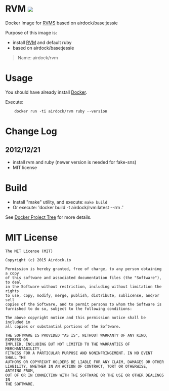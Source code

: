 # RVM [![](https://images.microbadger.com/badges/image/airdock/rvm:latest.svg)](https://microbadger.com/images/airdock/rvm:latest "Get your own image badge on microbadger.com")

Docker Image for [RVMS](https://rvm.io/) based on airdock/base:jessie


Purpose of this image is:

- install [RVM](https://rvm.io/) and default ruby
- based on airdock/base:jessie


> Name: airdock/rvm


# Usage

You should have already install [Docker](https://www.docker.com/).

Execute:

		docker run -ti airdock/rvm ruby --version

# Change Log

## 2012/12/21

- install rvm and ruby (newer version is needed for fake-sns)
- MIT license

# Build


- Install "make" utility, and execute: `make build`
- Or execute: 'docker build -t airdock/rvm:latest --rm .'

See [Docker Project Tree](https://github.com/airdock-io/docker-base/wiki/Docker-Project-Tree) for more details.


# MIT License

```
The MIT License (MIT)

Copyright (c) 2015 Airdock.io

Permission is hereby granted, free of charge, to any person obtaining a copy
of this software and associated documentation files (the "Software"), to deal
in the Software without restriction, including without limitation the rights
to use, copy, modify, merge, publish, distribute, sublicense, and/or sell
copies of the Software, and to permit persons to whom the Software is
furnished to do so, subject to the following conditions:

The above copyright notice and this permission notice shall be included in
all copies or substantial portions of the Software.

THE SOFTWARE IS PROVIDED "AS IS", WITHOUT WARRANTY OF ANY KIND, EXPRESS OR
IMPLIED, INCLUDING BUT NOT LIMITED TO THE WARRANTIES OF MERCHANTABILITY,
FITNESS FOR A PARTICULAR PURPOSE AND NONINFRINGEMENT. IN NO EVENT SHALL THE
AUTHORS OR COPYRIGHT HOLDERS BE LIABLE FOR ANY CLAIM, DAMAGES OR OTHER
LIABILITY, WHETHER IN AN ACTION OF CONTRACT, TORT OR OTHERWISE, ARISING FROM,
OUT OF OR IN CONNECTION WITH THE SOFTWARE OR THE USE OR OTHER DEALINGS IN
THE SOFTWARE.
```
